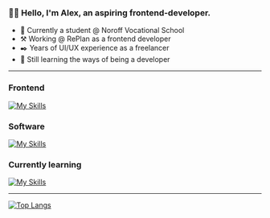 ### 👋🏼 Hello, I'm Alex, an aspiring frontend-developer.

- 📖 Currently a student @ Noroff Vocational School
- ⚒️ Working @ RePlan as a frontend developer
- ✒️ Years of UI/UX experience as a freelancer
- 🏫 Still learning the ways of being a developer

---

### Frontend
[![My Skills](https://skillicons.dev/icons?i=js,html,css,sass,ts,jest,bootstrap,git&perline=4)](https://skillicons.dev)

### Software
[![My Skills](https://skillicons.dev/icons?i=figma,ai,pr,ae)](https://skillicons.dev)

### Currently learning
[![My Skills](https://skillicons.dev/icons?i=react,svelte,vue)](https://skillicons.dev)

---

[![Top Langs](https://github-readme-stats.vercel.app/api/top-langs/?username=alexdalene&layout=compact)](https://github.com/alexdalene/)

